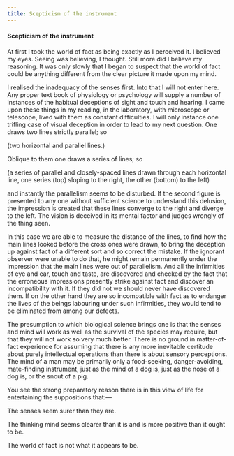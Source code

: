 ```yaml
---
title: Scepticism of the instrument
---
```

#### Scepticism of the instrument

At first I took the world of fact as being exactly as I perceived it. I
believed my eyes. Seeing was believing, I thought. Still more did I
believe my reasoning. It was only slowly that I began to suspect that
the world of fact could be anything different from the clear picture it
made upon my mind.

I realised the inadequacy of the senses first. Into that I will not
enter here. Any proper text book of physiology or psychology will supply
a number of instances of the habitual deceptions of sight and touch and
hearing. I came upon these things in my reading, in the laboratory, with
microscope or telescope, lived with them as constant difficulties. I
will only instance one trifling case of visual deception in order to
lead to my next question. One draws two lines strictly parallel; so

(two horizontal and parallel lines.)

Oblique to them one draws a series of lines; so

(a series of parallel and closely-spaced lines drawn through each
horizontal line, one series (top) sloping to the right, the other
(bottom) to the left)

and instantly the parallelism seems to be disturbed. If the second
figure is presented to any one without sufficient science to understand
this delusion, the impression is created that these lines converge to
the right and diverge to the left. The vision is deceived in its mental
factor and judges wrongly of the thing seen.

In this case we are able to measure the distance of the lines, to find
how the main lines looked before the cross ones were drawn, to bring the
deception up against fact of a different sort and so correct the
mistake. If the ignorant observer were unable to do that, he might
remain permanently under the impression that the main lines were out of
parallelism. And all the infirmities of eye and ear, touch and taste,
are discovered and checked by the fact that the erroneous impressions
presently strike against fact and discover an incompatibility with it.
If they did not we should never have discovered them. If on the other
hand they are so incompatible with fact as to endanger the lives of the
beings labouring under such infirmities, they would tend to be
eliminated from among our defects.

The presumption to which biological science brings one is that the
senses and mind will work as well as the survival of the species may
require, but that they will not work so very much better. There is no
ground in matter-of-fact experience for assuming that there is any more
inevitable certitude about purely intellectual operations than there is
about sensory perceptions. The mind of a man may be primarily only a
food-seeking, danger-avoiding, mate-finding instrument, just as the mind
of a dog is, just as the nose of a dog is, or the snout of a pig.

You see the strong preparatory reason there is in this view of life for
entertaining the suppositions that:—

The senses seem surer than they are.

The thinking mind seems clearer than it is and is more positive than it
ought to be.

The world of fact is not what it appears to be.
